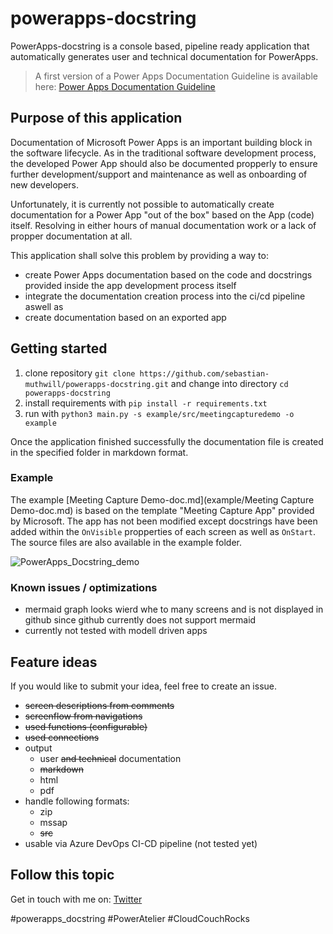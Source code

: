# powerapps-docstring

PowerApps-docstring is a console based, pipeline ready application that automatically generates user and technical documentation for PowerApps.

> A first version of a Power Apps Documentation Guideline is available here: [Power Apps Documentation Guideline](docu/PoweApps_Documentation_Guideline.md)

## Purpose of this application
Documentation of Microsoft Power Apps is an important building block in the software lifecycle. As in the traditional software development process, the developed Power App should also be documented propperly to ensure further development/support and maintenance as well as onboarding of new developers.

Unfortunately, it is currently not possible to automatically create documentation for a Power App "out of the box" based on the App (code) itself. 
Resolving in either hours of manual documentation work or a lack of propper documentation at all.

This application shall solve this problem by providing a way to:
- create Power Apps documentation based on the code and docstrings provided inside the app development process itself
- integrate the documentation creation process into the ci/cd pipeline aswell as
- create documentation based on an exported app

## Getting started
1. clone repository `git clone https://github.com/sebastian-muthwill/powerapps-docstring.git` and change into directory `cd powerapps-docstring`
2. install requirements with `pip install -r requirements.txt`
3. run with `python3 main.py -s example/src/meetingcapturedemo -o example`

Once the application finished successfully the documentation file is created in the specified folder in markdown format.

### Example
The example [Meeting Capture Demo-doc.md](example/Meeting Capture Demo-doc.md) is based on the template "Meeting Capture App" provided by Microsoft. The app has not been modified except docstrings have been added within the `OnVisible` propperties of each screen as well as `OnStart`. The source files are also available in the example folder.

![PowerApps_Docstring_demo](https://user-images.githubusercontent.com/10375725/137876032-42aea559-bd16-4c23-a15d-4512dd12f524.gif)


### Known issues / optimizations
- mermaid graph looks wierd whe to many screens and is not displayed in github since github currently does not support mermaid
- currently not tested with modell driven apps

## Feature ideas
If you would like to submit your idea, feel free to create an issue.

- ~~screen descriptions from comments~~
- ~~screenflow from navigations~~
- ~~used functions  (configurable)~~
- ~~used connections~~
- output
  - user ~~and technical~~ documentation
  - ~~markdown~~
  - html
  - pdf
- handle following formats:
  - zip
  - mssap
  - ~~src~~
- usable via Azure DevOps CI-CD pipeline (not tested yet)

## Follow this topic
Get in touch with me on: [Twitter](https://twitter.com/waszumkuckuck)

#powerapps_docstring #PowerAtelier #CloudCouchRocks 
